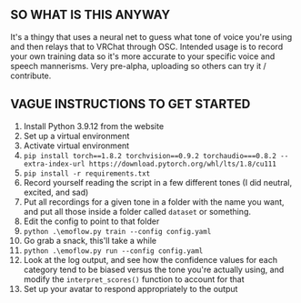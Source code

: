 ## SO WHAT IS THIS ANYWAY
It's a thingy that uses a neural net to guess what tone of voice you're using and then relays that to VRChat through OSC. Intended usage is to record your own training data so it's more accurate to your specific voice and speech mannerisms. Very pre-alpha, uploading so others can try it / contribute.

## VAGUE INSTRUCTIONS TO GET STARTED
1. Install Python 3.9.12 from the website
2. Set up a virtual environment
3. Activate virtual environment
4. `pip install torch==1.8.2 torchvision==0.9.2 torchaudio===0.8.2 --extra-index-url https://download.pytorch.org/whl/lts/1.8/cu111`
5. `pip install -r requirements.txt`
6. Record yourself reading the script in a few different tones (I did neutral, excited, and sad)
7. Put all recordings for a given tone in a folder with the name you want, and put all those inside a folder called `dataset` or something.
8. Edit the config to point to that folder
9. `python .\emoflow.py train --config config.yaml`
10. Go grab a snack, this'll take a while
11. `python .\emoflow.py run --config config.yaml`
12. Look at the log output, and see how the confidence values for each category tend to be biased versus the tone you're actually using, and modify the `interpret_scores()` function to account for that
13. Set up your avatar to respond appropriately to the output